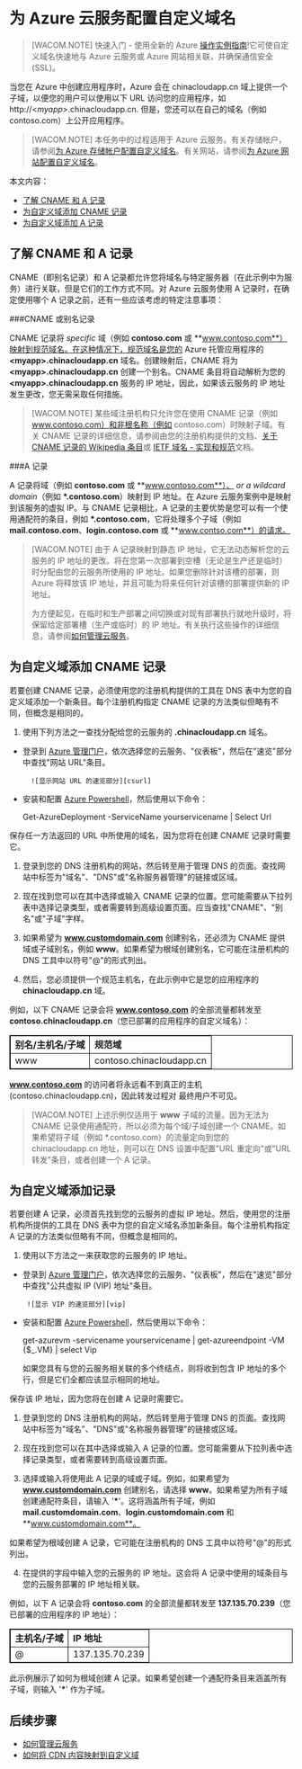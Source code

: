 # 为 Azure 云服务配置自定义域名

> [WACOM.NOTE]
> 快速入门 - 使用全新的 Azure [操作实例指南](https://support.microsoft.com/zh-CN/kb/2990804)!它可使自定义域名快速地与 Azure 云服务或 Azure 网站相关联，并确保通信安全 (SSL)。

当您在 Azure 中创建应用程序时，Azure 会在 chinacloudapp.cn 域上提供一个子域，以便您的用户可以使用以下 URL 访问您的应用程序，如 http://&lt;*myapp*>.chinacloudapp.cn. 但是，您还可以在自己的域名（例如 contoso.com）上公开应用程序。

> [WACOM.NOTE] 
> 本任务中的过程适用于 Azure 云服务。有关存储帐户，请参阅[为 Azure 存储帐户配置自定义域名](/documentation/articles/storage-custom-domain-name)。有关网站，请参阅[为 Azure 网站配置自定义域名](/documentation/articles/web-sites-custom-domain-name)。

本文内容：

-   [了解 CNAME 和 A 记录](#access-app)
-   [为自定义域添加 CNAME 记录](#add-cname)
-   [为自定义域添加 A 记录](#add-aname)

<h2><a name="access-app"></a>了解 CNAME 和 A 记录</h2>

CNAME（即别名记录）和 A 记录都允许您将域名与特定服务器（在此示例中为服务）进行关联，但是它们的工作方式不同。对 Azure 云服务使用 A 记录时，在确定使用哪个 A 记录之前，还有一些应该考虑的特定注意事项：

###CNAME 或别名记录

CNAME 记录将  *specific* 域（例如 **contoso.com** 或 **www.contoso.com**）映射到规范域名。在这种情况下，规范域名是您的 Azure 托管应用程序的 **&lt;myapp>.chinacloudapp.cn** 域名。创建映射后，CNAME 将为 **&lt;myapp>.chinacloudapp.cn** 创建一个别名。CNAME 条目将自动解析为您的 **&lt;myapp>.chinacloudapp.cn** 服务的 IP 地址，因此，如果该云服务的 IP 地址发生更改，您无需采取任何措施。

> [WACOM.NOTE] 
> 某些域注册机构只允许您在使用 CNAME 记录（例如 www.contoso.com）和非根名称（例如 contoso.com）时映射子域。有关 CNAME 记录的详细信息，请参阅由您的注册机构提供的文档、<a href="http://en.wikipedia.org/wiki/CNAME_record">关于 CNAME 记录的 Wikipedia 条目</a>或 <a href="http://tools.ietf.org/html/rfc1035">IETF 域名 - 实现和规范</a>文档。

###A 记录

A 记录将域（例如 **contoso.com** 或 **www.contoso.com**）、 *or a wildcard domain*（例如 **\*.contoso.com**）映射到 IP 地址。在 Azure 云服务案例中是映射到该服务的虚拟 IP。与 CNAME 记录相比，A 记录的主要优势是您可以有一个使用通配符的条目，例如 **\*.contoso.com**，它将处理多个子域（例如 **mail.contoso.com**、**login.contoso.com** 或 **www.contso.com**）的请求。

> [WACOM.NOTE]
> 由于 A 记录映射到静态 IP 地址，它无法动态解析您的云服务的 IP 地址的更改。将在您第一次部署到空槽（无论是生产还是临时）时分配由您的云服务所使用的 IP 地址。如果您删除针对该槽的部署，则 Azure 将释放该 IP 地址，并且可能为将来任何针对该槽的部署提供新的 IP 地址。
> 
> 为方便起见，在临时和生产部署之间切换或对现有部署执行就地升级时，将保留给定部署槽（生产或临时）的 IP 地址。有关执行这些操作的详细信息，请参阅[如何管理云服务](/documentation/articles/cloud-services-how-to-manage)。


<h2><a name="add-cname"></a>为自定义域添加 CNAME 记录</h2>

若要创建 CNAME 记录，必须使用您的注册机构提供的工具在 DNS 表中为您的自定义域添加一个新条目。每个注册机构指定 CNAME 记录的方法类似但略有不同，但概念是相同的。

1. 使用下列方法之一查找分配给您的云服务的 **.chinacloudapp.cn** 域名。

  * 登录到 [Azure 管理门户]，依次选择您的云服务、"仪表板"，然后在"速览"部分中查找"网站 URL"条目。

  		  ![显示网站 URL 的速览部分][csurl]

  * 安装和配置 [Azure Powershell](/documentation/articles/install-configure-powershell)，然后使用以下命令：

    Get-AzureDeployment -ServiceName yourservicename | Select Url

  保存任一方法返回的 URL 中所使用的域名，因为您将在创建 CNAME 记录时需要它。

1.  登录到您的 DNS 注册机构的网站，然后转至用于管理 DNS 的页面。查找网站中标签为"域名"、"DNS"或"名称服务器管理"的链接或区域。

2.  现在找到您可以在其中选择或输入 CNAME 记录的位置。您可能需要从下拉列表中选择记录类型，或者需要转到高级设置页面。应当查找"CNAME"、"别名"或"子域"字样。

3.  如果希望为 **www.customdomain.com** 创建别名，还必须为 CNAME 提供域或子域别名，例如 **www**。如果希望为根域创建别名，它可能在注册机构的 DNS 工具中以符号"@"的形式列出。

4. 然后，您必须提供一个规范主机名，在此示例中它是您的应用程序的 **chinacloudapp.cn** 域。

例如，以下 CNAME 记录会将 **www.contoso.com** 的全部流量都转发至 **contoso.chinacloudapp.cn**（您已部署的应用程序的自定义域名）：

<table border="1" cellspacing="0" cellpadding="5" style="border: 1px solid #000000;">
<tr>
<td><strong>别名/主机名/子域</strong></td>
<td><strong>规范域</strong></td>
</tr>
<tr>
<td>www</td>
<td>contoso.chinacloudapp.cn</td>
</tr>
</table>

**www.contoso.com** 的访问者将永远看不到真正的主机 
(contoso.chinacloudapp.cn)，因此转发过程对
最终用户不可见。

> [WACOM.NOTE]
> 上述示例仅适用于 <strong>www</strong> 子域的流量。因为无法为 CNAME 记录使用通配符，所以必须为每个域/子域创建一个 CNAME。如果希望将子域（例如 *.contoso.com）的流量定向到您的 chinacloudapp.cn 地址，则可以在 DNS 设置中配置"URL 重定向"<strong></strong>或"URL 转发"<strong></strong>条目，或者创建一个 A 记录。


<h2><a name="add-aname"></a>为自定义域添加记录</h2>

若要创建 A 记录，必须首先找到您的云服务的虚拟 IP 地址。然后，使用您的注册机构所提供的工具在 DNS 表中为您的自定义域名添加新条目。每个注册机构指定 A 记录的方法类似但略有不同，但概念是相同的。

1. 使用以下方法之一来获取您的云服务的 IP 地址。

  * 登录到 [Azure 管理门户]，依次选择您的云服务、"仪表板"，然后在"速览"部分中查找"公共虚拟 IP (VIP) 地址"条目。

   		 ![显示 VIP 的速览部分][vip]

  * 安装和配置 [Azure Powershell](/documentation/articles/install-configure-powershell)，然后使用以下命令：

      get-azurevm -servicename yourservicename | get-azureendpoint -VM {$_.VM} | select Vip

    如果您具有与您的云服务相关联的多个终结点，则将收到包含 IP 地址的多个行，但是它们全都应该显示相同的地址。

  保存该 IP 地址，因为您将在创建 A 记录时需要它。

1.  登录到您的 DNS 注册机构的网站，然后转至用于管理 DNS 的页面。查找网站中标签为"域名"、"DNS"或"名称服务器管理"的链接或区域。

2.  现在找到您可以在其中选择或输入 A 记录的位置。您可能需要从下拉列表中选择记录类型，或者需要转到高级设置页面。

3. 选择或输入将使用此 A 记录的域或子域。例如，如果希望为 **www.customdomain.com** 创建别名，请选择 **www**。如果希望为所有子域创建通配符条目，请输入 '__*__'。这将涵盖所有子域，例如 **mail.customdomain.com**、**login.customdomain.com** 和 **www.customdomain.com**。

  如果希望为根域创建 A 记录，它可能在注册机构的 DNS 工具中以符号"@"的形式列出。

4. 在提供的字段中输入您的云服务的 IP 地址。这会将 A 记录中使用的域条目与您的云服务部署的 IP 地址相关联。

例如，以下 A 记录会将 **contoso.com** 的全部流量都转发至 **137.135.70.239**（您已部署的应用程序的 IP 地址）：

<table border="1" cellspacing="0" cellpadding="5" style="border: 1px solid #000000;">
<tr>
<td><strong>主机名/子域</strong></td>
<td><strong>IP 地址</strong></td>
</tr>
<tr>
<td>@</td>
<td>137.135.70.239</td>
</tr>
</table>

此示例展示了如何为根域创建 A 记录。如果希望创建一个通配符条目来涵盖所有子域，则输入 '__*__' 作为子域。

## 后续步骤

-   [如何管理云服务](/documentation/articles/cloud-services-how-to-manage)
-   [如何将 CDN 内容映射到自定义域][]

  [在自定义域中公开应用程序]: #access-app
  [为自定义域添加 CNAME 记录]: #add-cname
  [在自定义域中公开应用程序]: #access-data
  [VIP 交换]: http://msdn.microsoft.com/zh-cn/library/ee517253.aspx
  [创建将子域与存储帐户相关联的 CNAME 记录]: #create-cname
  [Azure 管理门户]: https://manage.windowsazure.cn
  ["验证自定义域"对话框]: http://i.msdn.microsoft.com/dynimg/IC544437.jpg
  [如何将 CDN 内容映射到自定义域]: http://msdn.microsoft.com/zh-cn/library/windowsazure/gg680307.aspx
  [vip]: ./media/custom-dns/csvip.png
  [csurl]: ./media/custom-dns/csurl.png
  
  <!--HONumber=41-->
